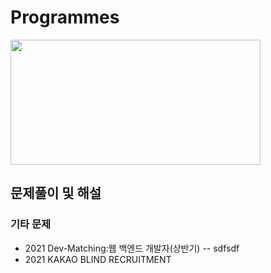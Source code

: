 # Programmes
<img src="https://user-images.githubusercontent.com/91609858/135637730-f3e3eb5a-4a94-46b0-b3fd-4c8a03cdc4d6.png" width="400" height="200">

## 문제풀이 및 해설

### 기타 문제 <br>
 - 2021 Dev-Matching:웹 백엔드 개발자(상반기)
 -- sdfsdf
 - 2021 KAKAO BLIND RECRUITMENT
